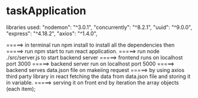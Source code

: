 # taskApplication
<!-- How to run the Application  -->

libraries used:
        "nodemon": "^3.0.1",
        "concurrently": "^8.2.1",
        "uuid": "^9.0.0",
        "express": "^4.18.2",
        "axios": "^1.4.0",

=====> in terminal run npm install to install all the dependencies then 
=====> run npm start to run react application.
=====> run node ./src/server.js to start backend server 
=====> frontend runs on localhost port 3000
=====> backend server run on localhost  port 5000
=====> backend serves  data.json file on makeiing request
=====> by using axios third party library in react fetching the data from data.json file and storing it in variable.
=====> serving it on front end by iteration the array objects (each item);
